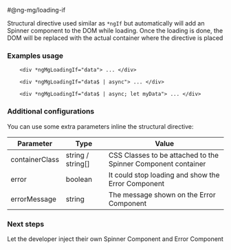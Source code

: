 
#@ng-mg/loading-if

Structural directive used similar as `*ngIf` but automatically will add an Spinner component to the DOM while loading. Once the loading is done, the DOM will be replaced with the actual  container where the directive is placed

### Examples usage
```
    <div *ngMgLoadingIf="data"> ... </div>
```
```
    <div *ngMgLoadingIf="data$ | async"> ... </div>
```
```
    <div *ngMgLoadingIf="data$ | async; let myData"> ... </div>
```

### Additional configurations

You can use some extra parameters inline the structural directive:

Parameter | Type | Value
------------ | ------------- | -------------
containerClass | string / string[] | CSS Classes to be attached to the Spinner Component container
error | boolean | It could stop loading and show the Error Component
errorMessage | string | The message shown on the Error Component


### Next steps

Let the developer inject their own Spinner Component and Error Component
